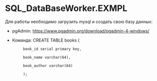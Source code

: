 # SQL_DataBaseWorker.EXMPL
Для работы необходимо загрузить mysql и создать свою базу данных: 
- pgAdmin: https://www.pgadmin.org/download/pgadmin-4-windows/
 - Команда: CREATE TABLE books (
 
            book_id serial primary key,
            
            book_name varchar(64),
            
            book_author varchar(64)
            
            );
